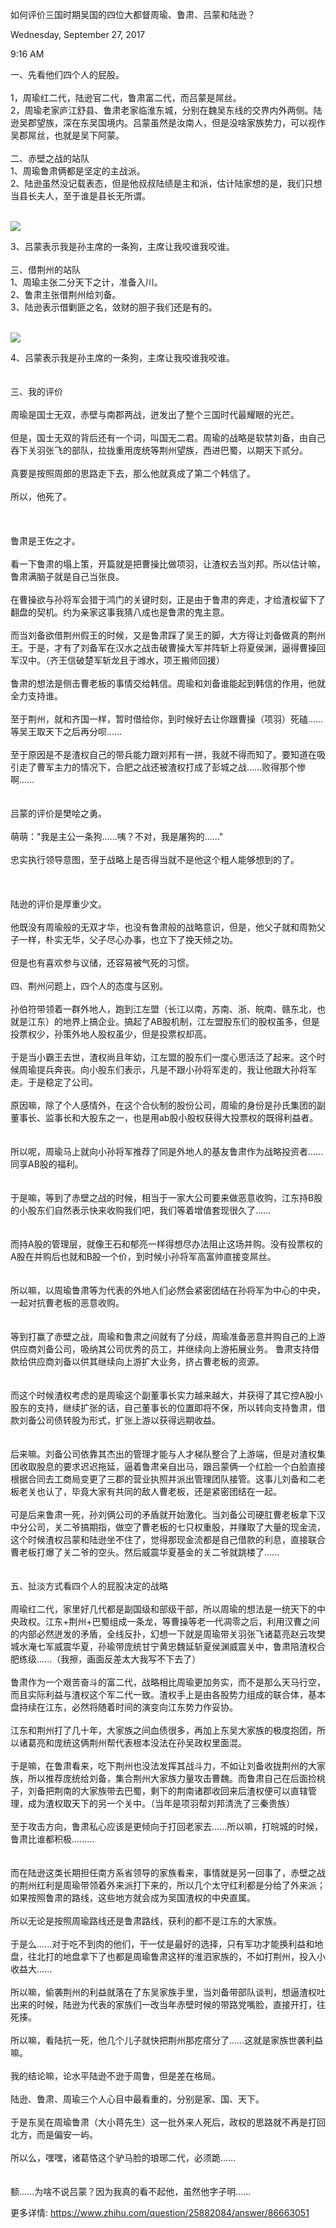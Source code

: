 如何评价三国时期吴国的四位大都督周瑜、鲁肃、吕蒙和陆逊？

Wednesday, September 27, 2017

9:16 AM

一、先看他们四个人的屁股。\
\
1，周瑜红二代，陆逊官二代，鲁肃富二代，而吕蒙是屌丝。\
2，周瑜老家庐江舒县、鲁肃老家临淮东城，分别在魏吴东线的交界内外两侧。陆逊吴郡望族，深在东吴国境内。吕蒙虽然是汝南人，但是没啥家族势力，可以视作吴郡屌丝，也就是吴下阿蒙。\
\
二、赤壁之战的站队\
1、周瑜鲁肃俩都是坚定的主战派。\
2、陆逊虽然没记载表态，但是他叔叔陆绩是主和派，估计陆家想的是，我们只想当县长夫人，至于谁是县长无所谓。\
 

![](020_如何评价三国时期吴国的四位大都督周瑜、鲁肃、吕蒙和陆逊？_000.png)

3、吕蒙表示我是孙主席的一条狗，主席让我咬谁我咬谁。\
\
三、借荆州的站队\
1、周瑜主张二分天下之计，准备入川。\
2、鲁肃主张借荆州给刘备。\
3、陆逊表示借剿匪之名，敛财的胆子我们还是有的。\
 

![](020_如何评价三国时期吴国的四位大都督周瑜、鲁肃、吕蒙和陆逊？_001.png)

4、吕蒙表示我是孙主席的一条狗，主席让我咬谁我咬谁。\
\
\
三、我的评价\
\
周瑜是国士无双，赤壁与南郡两战，迸发出了整个三国时代最耀眼的光芒。\
\
但是，国士无双的背后还有一个词，叫国无二君。周瑜的战略是软禁刘备，由自己吞下关羽张飞的部队，拉拢重用庞统等荆州望族，西进巴蜀，以期天下贰分。\
\
真要是按照周郎的思路走下去，那么他就真成了第二个韩信了。\
\
所以，他死了。\
\
\
\
鲁肃是王佐之才。\
\
看一下鲁肃的塌上策，开篇就是把曹操比做项羽，让渣权去当刘邦。所以估计嘛，鲁肃满脑子就是自己当张良。\
\
在曹操欲与孙将军会猎于鸿门的关键时刻，正是由于鲁肃的奔走，才给渣权留下了翻盘的契机。约为亲家这事我猜八成也是鲁肃的鬼主意。\
\
而当刘备欲借荆州假王的时候，又是鲁肃踩了吴王的脚，大方得让刘备做真的荆州王。于是，才有了刘备军在汉水之战击破曹操大军并阵斩上将夏侯渊，逼得曹操回军汉中。（齐王信破楚军斩龙且于潍水，项王搬师回援）\
\
鲁肃的想法是侧击曹老板的事情交给韩信。周瑜和刘备谁能起到韩信的作用，他就全力支持谁。\
\
至于荆州，就和齐国一样，暂时借给你，到时候好去让你跟曹操（项羽）死磕......等吴王取天下之后再分呗......\
\
至于原因是不是渣权自己的带兵能力跟刘邦有一拼，我就不得而知了。要知道在吸引走了曹军主力的情况下，合肥之战还被渣权打成了彭城之战......败得那个惨啊......\
\
\
吕蒙的评价是樊哙之勇。\
\
萌萌："我是主公一条狗......咦？不对，我是屠狗的......"\
\
忠实执行领导意图，至于战略上是否得当就不是他这个粗人能够想到的了。\
\
\
\
陆逊的评价是厚重少文。\
\
他既没有周瑜般的无双才华，也没有鲁肃般的战略意识，但是，他父子就和周勃父子一样，朴实无华，父子尽心办事，也立下了挽天倾之功。\
\
但是也有喜欢参与议储，还容易被气死的习惯。\
\
四、荆州问题上，四个人的态度与区别。\
\
孙伯符带领着一群外地人，跑到江左盟（长江以南，苏南、浙、皖南、赣东北，也就是江东）的地界上搞企业。搞起了AB股机制，江左盟股东们的股权虽多，但是投票权少，孙策外地人股权虽少，但是投票权却高。\
\
于是当小霸王去世，渣权尚且年幼，江左盟的股东们一度心思活泛了起来。这个时候周瑜提兵奔丧。向小股东们表示，凡是不跟小孙将军走的，我让他跟大孙将军走。于是稳定了公司。\
\
原因嘛，除了个人感情外，在这个合伙制的股份公司，周瑜的身份是孙氏集团的副董事长、监事长和大股东之一，也是用ab股小股权获得大投票权的既得利益者。\
\
\
所以呢，周瑜马上就向小孙将军推荐了同是外地人的基友鲁肃作为战略投资者......同享AB股的福利。\
\
\
于是嘛，等到了赤壁之战的时候，相当于一家大公司要来做恶意收购，江东持B股的小股东们自然表示快来收购我们吧，我们等着增值套现很久了......\
\
\
而持A股的管理层，就像王石和郁亮一样得想尽办法阻止这场并购。没有投票权的A股在并购后也就和B股一个价，到时候小孙将军高富帅直接变屌丝。\
\
\
所以嘛，以周瑜鲁肃等为代表的外地人们必然会紧密团结在孙将军为中心的中央，一起对抗曹老板的恶意收购。\
\
\
等到打赢了赤壁之战，周瑜和鲁肃之间就有了分歧，周瑜准备恶意并购自己的上游供应商刘备公司，吸纳其公司优秀的员工，并继续向上游拓展业务。 鲁肃支持借款给供应商刘备以供其继续向上游扩大业务，挤占曹老板的资源。\
\
\
而这个时候渣权考虑的是周瑜这个副董事长实力越来越大，并获得了其它控A股小股东的支持，继续扩张的话，自己董事长的位置即将不保，所以转向支持鲁肃，借款刘备公司债转股为形式，扩张上游以获得远期收益。\
\
\
后来嘛。刘备公司依靠其杰出的管理才能与人才梯队整合了上游端，但是对渣权集团收取股息的要求迟迟拖延，逼着鲁肃亲自出马，跟吕蒙俩一个红脸一个白脸直接根据合同去工商局变更了三郡的营业执照并派出管理团队接管。这事儿刘备和二老板老关也认了，毕竟大家有共同的敌人曹老板，还是紧密团结在一起。\
\
可是后来鲁肃一死，孙刘俩公司的矛盾就开始激化。当刘备公司硬肛曹老板拿下汉中分公司，关二爷搞期指，做空了曹老板的七只权重股，并赚取了大量的现金流，这个时候渣权吕蒙和陆逊坐不住了，觉得那现金流都是自己借款的利息，直接联合曹老板打爆了关二爷的空头。然后威震华夏基金的关二爷就跳楼了......\
\
\
五、扯淡方式看四个人的屁股决定的战略\
\
周瑜红二代，家里好几代都是副国级和部级干部，所以周瑜的想法是一统天下的中央政权。江东+荆州+巴蜀组成一条龙，等曹操等老一代凋零之后，利用汉曹之间的内部必然迸发的矛盾，全线反扑，幻想一下就是周瑜带关羽张飞诸葛亮赵云攻樊城水淹七军威震华夏，孙瑜带庞统甘宁黄忠魏延斩夏侯渊威震关中，鲁肃陪渣权合肥练级......（我擦，画面反差太大我写不下去了）\
\
鲁肃作为一个艰苦奋斗的富二代，战略相比周瑜更加务实，而不是那么天马行空，而且实际利益与渣权这个军二代一致。渣权手上是由各股势力组成的联合体，基本盘持续在江东，必然将随着时间的演变向江东势力作妥协。\
\
江东和荆州打了几十年，大家族之间血债很多，再加上东吴大家族的极度抱团，所以诸葛亮和庞统这俩荆州帮代表根本没法在孙吴政权里面混。\
\
于是嘛，在鲁肃看来，吃下荆州也没法发挥其战斗力，不如让刘备收拢荆州的大家族，所以推荐庞统给刘备，集合荆州大家族力量攻击曹魏。而鲁肃自己在后面捡桃子，刘备把荆南的大家族带去巴蜀，剩下的荆南诸郡收回来后渣权便可以直辖管理，成为渣权取天下的另一个关中。（当年是项羽帮刘邦清洗了三秦贵族）\
\
至于攻击方向，鲁肃私心应该是更倾向于打回老家去......所以嘛，打皖城的时候，鲁肃比谁都积极.........\
\
\
而在陆逊这类长期担任南方系省领导的家族看来，事情就是另一回事了，赤壁之战的荆州红利是周瑜带领着外来派打下来的，所以几个太守红利都是分给了外来派；如果按照鲁肃的路线，这些地方就会成为吴国渣权的中央直属。\
\
所以无论是按照周瑜路线还是鲁肃路线，获利的都不是江东的大家族。\
\
于是么......对于吃不到肉的他们，干一仗是最好的选择，只有军功才能换利益和地盘，往北打的地盘拿下了也都是周瑜鲁肃这样的淮泗家族的，不如打荆州，投入小收益大......\
\
所以嘛，偷袭荆州的利益就落在了东吴家族手里，当刘备带部队谈判，想逼渣权吐出来的时候，陆逊为代表的家族们一改当年赤壁时候的带路党嘴脸，直接开打，往死揍。\
\
所以嘛，看陆抗一死，他几个儿子就快把荆州那疙瘩分了......这就是家族世袭利益嘛。\
\
我的结论嘛，论水平陆逊不逊于周鲁，但是差在格局。\
\
陆逊、鲁肃、周瑜三个人心目中最看重的，分别是家、国、天下。\
\
于是东吴在周瑜鲁肃（大小蒋先生）这一批外来人死后，政权的思路就不再是打回北方，而是偏安一屿。\
\
所以么，嘿嘿，诸葛恪这个驴马脸的琅琊二代，必须跪......\
\
\
额......为啥不说吕蒙？因为我真的看不起他，虽然他字子明......

更多详情: <https://www.zhihu.com/question/25882084/answer/86663051>
